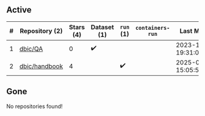 ## Active
| # | Repository (2) | Stars (4) | Dataset (1) | `run` (1) | `containers-run` | Last Modified |
| --- | --- | --- | --- | --- | --- | --- |
| 1 | [dbic/QA](https://github.com/dbic/QA) | 0 | :heavy_check_mark: |  |  | 2023-10-28 19:31:00+00:00 |
| 2 | [dbic/handbook](https://github.com/dbic/handbook) | 4 |  | :heavy_check_mark: |  | 2025-02-06 15:05:54+00:00 |

## Gone
No repositories found!
